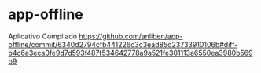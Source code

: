 # app-offline

Aplicativo Compilado
https://github.com/anliben/app-offline/commit/6340d2794cfb441226c3c3ead85d23733910106b#diff-b4c6a3eca0fe9d7d593f487f534642778a9a521fe301113a6550ea3980b569b9
